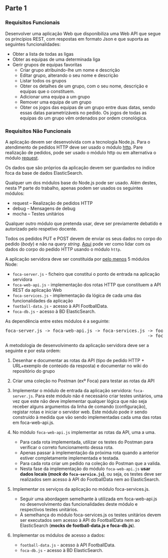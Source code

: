 ## Parte 1

### Requisitos Funcionais

Desenvolver uma aplicação Web que disponibiliza uma Web API que segue os princípios REST, com respostas em formato Json e  que suporta as seguintes funcionalidades:

* Obter a lista de todas as ligas
* Obter as equipas de uma determinada liga
* Gerir grupos de equipas favoritas
  * Criar grupo atribuindo-lhe um nome e descrição
  * Editar grupo, alterando o seu nome e descrição
  * Listar todos os grupos
  * Obter os detalhes de um grupo, com o seu nome, descrição e equipas que o constituem.
  * Adicionar uma equipa a um grupo
  * Remover uma equipa de um grupo
  * Obter os jogos das equipas de um grupo entre duas datas, sendo essas datas parametrizáveis no pedido. Os jogos de todas as equipas do um grupo vêm ordenados por ordem cronológica.

### Requisitos Não Funcionais

A aplicação devem ser desenvolvida com a tecnologia Node.js. Para o atendimento de pedidos HTTP deve ser usado o módulo [http](https://nodejs.org/api/http.html). Pare realização de pedidos, pode ser usado o módulo http ou em alternativa o módulo [request](https://www.npmjs.com/package/request).

Os dados que são próprios da aplicação devem ser guardados no índice foca da base de dados ElasticSearch.

Qualquer um dos módulos base do Node.js pode ser usado. Além destes, nesta 1ª parte do trabalho, apenas podem ser usados os seguintes módulos:

* request – Realização de pedidos HTTP
* debug – Mensagens de debug
* mocha – Testes unitários
  
Qualquer outro módulo que pretenda usar, deve ser previamente debatido e autorizado pelo respetivo docente.

Todos os pedidos PUT e POST devem de enviar os seus dados no corpo do pedido (_body_) e não na _query string_. [Aqui](https://nodejs.org/en/docs/guides/anatomy-of-an-http-transaction/#request-body) pode ver como lidar com os dados do corpo do pedido HTTP usando o módulo `http`.

A aplicação servidora deve ser constituída por <u>pelo menos</u> 5 módulos Node:

* <code>foca-server.js</code> - ficheiro que constitui o ponto de entrada na aplicação servidora
* <code>foca-web-api.js</code> -  implementação dos rotas HTTP que constituem a API REST da aplicação Web
* <code>foca-services.js</code> - implementação da lógica de cada uma das funcionalidades da aplicação
* <code>football-data.js</code> - acesso à API FootballData.
* <code>foca-db.js</code> - acesso à BD ElasticSearch.

As dependência entre estes módulos é a seguinte:

<pre>
foca-server.js -> foca-web-api.js -> foca-services.js -> football-data.js
                                                      -> foca-db.js
</pre>

A metodologia de desenvolvimento da aplicação servidora deve ser a seguinte e por esta ordem:

1. Desenhar e documentar as rotas da API (tipo de pedido HTTP + URL+exemplo de conteúdo da resposta) e documentar no wiki do repositório do grupo
2. Criar uma coleção no Postman (exº Foca) para testar as rotas da API
3. Implementar o módulo de entrada da aplicação servidora: <code>foca-server.js</code>. Para este módulo não é necessário criar testes unitários, uma vez que este não deve implementar qualquer lógica que não seja receber alguns argumentos da linha de comando (configuração), registar rotas e iniciar o servidor web. Este módulo pode ir sendo construído à medida que vão sendo implementadas cada uma das rotas em foca-web-api.js.
4. No módulo <code>foca-web-api.js</code> implementar as rotas da API, uma a uma.
   * Para cada rota implementada, utilizar os testes do Postman para verificar o correto funcionamento dessa rota.
   * Apenas passar à implementação da próxima rota quando a anterior estiver completamente implementada e testada.
   * Para cada rota criar um pedido na coleção do Postman que a valida.
   * Nesta fase da implementação do módulo <code>foca-web-api.js</code> **usar dados locais (*mock* do <code>foca-service.js</code>)**, ou seja, os testes deve ser realizados sem acesso à API do FootballData nem ao ElasticSearch.
  
5. Implementar os serviços da aplicação no módulo foca-services.js.
   * Seguir uma abordagem semelhante à utilizada em foca-web-api.js no desenvolvimento das funcionalidades deste módulo e respectivos testes unitários.
   * À semelhança do módulo foca-services.js os testes unitários devem ser executados sem acesso à API do FootballData nem ao ElasticSearch (**mocks de football-data.js e foca-db.js**).
6. Implementar os módulos de acesso a dados:
   * <code>football-data.js</code> - acesso à API FootballData.
   * <code>foca-db.js</code> - acesso à BD ElasticSearch.